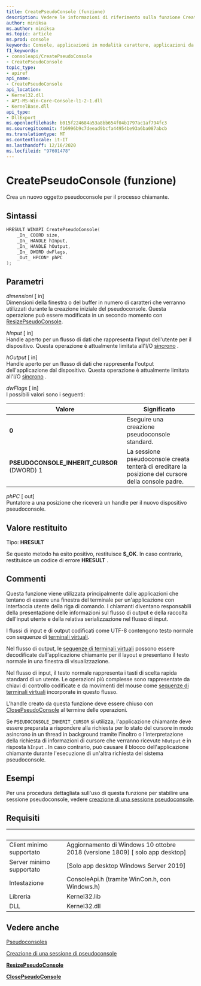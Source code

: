 ```yaml
---
title: CreatePseudoConsole (funzione)
description: Vedere le informazioni di riferimento sulla funzione CreatePseudoConsole, che alloca un nuovo pseudoconsole per il processo chiamante.
author: miniksa
ms.author: miniksa
ms.topic: article
ms.prod: console
keywords: Console, applicazioni in modalità carattere, applicazioni da riga di comando, applicazioni Terminal, API console, conpty, pseudoconsole
f1_keywords:
- consoleapi/CreatePseudoConsole
- CreatePseudoConsole
topic_type:
- apiref
api_name:
- CreatePseudoConsole
api_location:
- Kernel32.dll
- API-MS-Win-Core-Console-l1-2-1.dll
- KernelBase.dll
api_type:
- DllExport
ms.openlocfilehash: b015f224684a53a8bb654f04b1797ac1af794fc3
ms.sourcegitcommit: f16996b9c7deead9bcfa44954be93a6ba087abcb
ms.translationtype: MT
ms.contentlocale: it-IT
ms.lasthandoff: 12/16/2020
ms.locfileid: "97601478"
---
```

# <a name="createpseudoconsole-function"></a>CreatePseudoConsole (funzione)

Crea un nuovo oggetto pseudoconsole per il processo chiamante.

## <a name="syntax"></a>Sintassi

```C
HRESULT WINAPI CreatePseudoConsole(
    _In_ COORD size,
    _In_ HANDLE hInput,
    _In_ HANDLE hOutput,
    _In_ DWORD dwFlags,
    _Out_ HPCON* phPC
);
```

## <a name="parameters"></a>Parametri

*dimensioni* \[ in\]  
Dimensioni della finestra o del buffer in numero di caratteri che verranno utilizzati durante la creazione iniziale del pseudoconsole. Questa operazione può essere modificata in un secondo momento con [ResizePseudoConsole](resizepseudoconsole.md).

*hInput* \[ in\]  
Handle aperto per un flusso di dati che rappresenta l'input dell'utente per il dispositivo. Questa operazione è attualmente limitata all'I/O [sincrono](https://docs.microsoft.com/windows/desktop/Sync/synchronization-and-overlapped-input-and-output) .

*hOutput* \[ in\]  
Handle aperto per un flusso di dati che rappresenta l'output dell'applicazione dal dispositivo. Questa operazione è attualmente limitata all'I/O [sincrono](https://docs.microsoft.com/windows/desktop/Sync/synchronization-and-overlapped-input-and-output) .

*dwFlags* \[ in\]  
I possibili valori sono i seguenti:

| Valore | Significato |
|-|-|
| **0** | Eseguire una creazione pseudoconsole standard. |
| **PSEUDOCONSOLE_INHERIT_CURSOR** (DWORD) 1 | La sessione pseudoconsole creata tenterà di ereditare la posizione del cursore della console padre. |

*phPC* \[ out\]  
Puntatore a una posizione che riceverà un handle per il nuovo dispositivo pseudoconsole.

## <a name="return-value"></a>Valore restituito

Tipo: **HRESULT**

Se questo metodo ha esito positivo, restituisce **S_OK**. In caso contrario, restituisce un codice di errore **HRESULT** .

## <a name="remarks"></a>Commenti

Questa funzione viene utilizzata principalmente dalle applicazioni che tentano di essere una finestra del terminale per un'applicazione con interfaccia utente della riga di comando. I chiamanti diventano responsabili della presentazione delle informazioni sul flusso di output e della raccolta dell'input utente e della relativa serializzazione nel flusso di input.

I flussi di input e di output codificati come UTF-8 contengono testo normale con sequenze di [terminali virtuali](console-virtual-terminal-sequences.md).

Nel flusso di output, le [sequenze di terminali virtuali](console-virtual-terminal-sequences.md) possono essere decodificate dall'applicazione chiamante per il layout e presentano il testo normale in una finestra di visualizzazione.

Nel flusso di input, il testo normale rappresenta i tasti di scelta rapida standard di un utente. Le operazioni più complesse sono rappresentate da chiavi di controllo codificate e da movimenti del mouse come [sequenze di terminali virtuali](console-virtual-terminal-sequences.md) incorporate in questo flusso.

L'handle creato da questa funzione deve essere chiuso con [ClosePseudoConsole](closepseudoconsole.md) al termine delle operazioni.

Se `PSEUDOCONSOLE_INHERIT_CURSOR` si utilizza, l'applicazione chiamante deve essere preparata a rispondere alla richiesta per lo stato del cursore in modo asincrono in un thread in background tramite l'inoltro o l'interpretazione della richiesta di informazioni di cursore che verranno ricevute `hOutput` e in risposta `hInput` . In caso contrario, può causare il blocco dell'applicazione chiamante durante l'esecuzione di un'altra richiesta del sistema pseudoconsole.

## <a name="examples"></a>Esempi

Per una procedura dettagliata sull'uso di questa funzione per stabilire una sessione pseudoconsole, vedere [creazione di una sessione pseudoconsole](creating-a-pseudoconsole-session.md).

## <a name="requirements"></a>Requisiti

| &nbsp; | &nbsp; |
|-|-|
| Client minimo supportato | Aggiornamento di Windows 10 ottobre 2018 (versione 1809) \[ solo app desktop\] |
| Server minimo supportato | \[Solo app desktop Windows Server 2019\] |
| Intestazione | ConsoleApi.h (tramite WinCon.h, con Windows.h) |
| Libreria | Kernel32.lib |
| DLL | Kernel32.dll |

## <a name="see-also"></a>Vedere anche

[Pseudoconsoles](pseudoconsoles.md)

[Creazione di una sessione di pseudoconsole](creating-a-pseudoconsole-session.md)

[**ResizePseudoConsole**](resizepseudoconsole.md)

[**ClosePseudoConsole**](closepseudoconsole.md)
